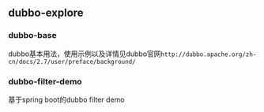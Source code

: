 ## dubbo-explore

### dubbo-base

dubbo基本用法，使用示例以及详情见dubbo官网```http://dubbo.apache.org/zh-cn/docs/2.7/user/preface/background/```

### dubbo-filter-demo

基于spring boot的dubbo filter demo
